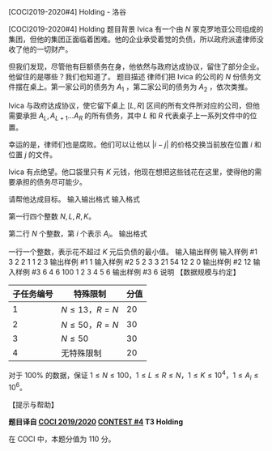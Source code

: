 



[COCI2019-2020#4] Holding - 洛谷














[COCI2019-2020#4] Holding
题目背景
Ivica 有一个由 $N$ 家克罗地亚公司组成的集团，但他的集团正面临着困难。他的企业承受着觉的负债，所以政府派遣律师没收了他的一切财产。

但我们发现，尽管他有巨额债务在身，他依然与政府达成协议，留住了部分企业。他留住的是哪些？我们也知道了。
题目描述
律师们把 Ivica 的公司的 $N$ 份债务文件摆在桌上。第一家公司的债务为 $A_1$ ，第二家公司的债务为 $A_2$ ，依次类推。

Ivica 与政府达成协议，使它留下桌上 $[L,R]$ 区间的所有文件所对应的公司，但他需要承担 $A_L,A_{L+1}\ldots A_R$ 的所有债务，其中 $L$ 和 $R$ 代表桌子上一系列文件中的位置。

幸运的是，律师们也是腐败。他们可以让他以 $|i-j|$ 的价格交换当前放在位置 $i$ 和位置 $j$ 的文件。

Ivica 有点绝望。他口袋里只有 $K$ 元钱，他现在想把这些钱花在这里，使得他的需要承担的债务尽可能少。

请帮他达成目标。 
输入输出格式
输入格式

第一行四个整数 $N,L,R,K$。

第二行 $N$ 个整数，第 $i$ 个表示 $A_i$。
输出格式

一行一个整数，表示花不超过 $K$ 元后负债的最小值。
输入输出样例
输入样例 #1
3 2 2 1
1 2 3
输出样例 #1
1
输入样例 #2
5 2 3 3
21 54 12 2 0
输出样例 #2
12
输入样例 #3
6 4 6 100
1 2 3 4 5 6
输出样例 #3
6
说明
【数据规模与约定】

| 子任务编号 | 特殊限制         | 分值 |
| ---------- | ---------------- | ---- |
| $1$        | $N\le 13$，$R=N$ | $20$ |
| $2$        | $N\le 50$，$R=N$ | $30$ |
| $3$        | $N\le 50$        | $30$ |
| $4$        | 无特殊限制       | $20$ |

对于 $100\%$ 的数据，保证 $1\le N\le 100$，$1\le L\le R\le N$，$1\le K\le 10^4$，$1\le A_i\le 10^6$。

【提示与帮助】

**题目译自 [COCI 2019/2020](https://hsin.hr/coci/archive/2019_2020/) [CONTEST #4](https://hsin.hr/coci/archive/2019_2020/contest4_tasks.pdf) T3 Holding**

在 COCI 中，本题分值为 $110$ 分。






